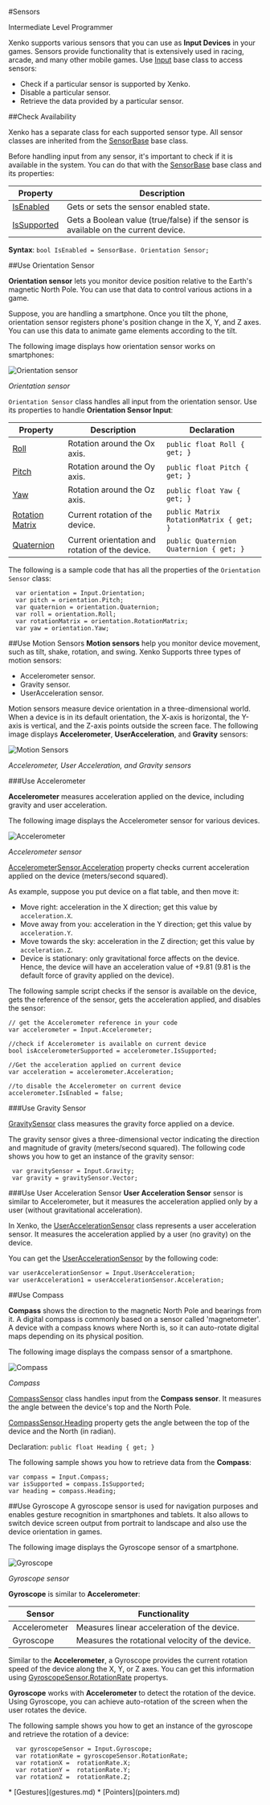 #Sensors

<span class="label label-doc-level">Intermediate</span>
<span class="label label-doc-audience">Level Programmer</span>

Xenko supports various sensors that you can use as **Input Devices** in your games. Sensors provide functionality that is extensively used in racing, arcade, and many other mobile games.
Use [Input](xref="SiliconStudio.Xenko.Input.InputManager") base class to access sensors:

* Check if a particular sensor is supported by Xenko.
* Disable a particular sensor.
* Retrieve the data provided by a particular sensor.

##Check Availability

Xenko has a separate class for each supported sensor type. All sensor classes are inherited from the [SensorBase](xref="SiliconStudio.Xenko.Input.SensorBase") base class.

Before handling input from any sensor, it's important to check if it is available in the system.
You can do that with the [SensorBase](xref="SiliconStudio.Xenko.Input.SensorBase") base class and its properties:

| Property | Description |
|----|----|
| [IsEnabled](xref="SiliconStudio.Xenko.Input.SensorBase.IsEnabled") | Gets or sets the sensor enabled state. |
| [IsSupported](xref="SiliconStudio.Xenko.Input.SensorBase.IsSupported") | Gets a Boolean value (true/false) if the sensor is available on the current device. |

**Syntax**: ```bool IsEnabled = SensorBase. Orientation Sensor; ```

##Use Orientation Sensor

**Orientation sensor** lets you monitor device position relative to the Earth's magnetic North Pole. You can use that data to control various actions in a game.

Suppose, you are handling a smartphone. Once you tilt the phone, orientation sensor registers phone's position change in the X, Y, and Z axes.
You can use this data to animate game elements according to the tilt.

The following image displays how orientation sensor works on smartphones:

![Orientation sensor](media/sensor-overview-orientation-sensor.png)

_Orientation sensor_

```Orientation Sensor``` class handles all input from the orientation sensor. Use its properties to handle **Orientation Sensor Input**:

| Property        | Description                                     | Declaration                                 |
|-----------------|-------------------------------------------------|---------------------------------------------|
| [Roll](xref="SiliconStudio.Xenko.Input.OrientationSensor.Roll") | Rotation around the Ox axis. | ```public float Roll { get; }``` |
| [Pitch](xref="SiliconStudio.Xenko.Input.OrientationSensor.Pitch")           | Rotation around the Oy axis.                    | ```public float Pitch { get; }```           |
| [Yaw](xref="SiliconStudio.Xenko.Input.OrientationSensor.Yaw")             | Rotation around the Oz axis.                    | ```public float Yaw { get; }``` |
| [Rotation Matrix](xref="SiliconStudio.Xenko.Input.OrientationSensor.RotationMatrix") | Current rotation of the device.  | ```public Matrix RotationMatrix { get; }``` |
| [Quaternion](xref="SiliconStudio.Xenko.Input.OrientationSensor.Quaternion") | Current orientation and rotation of the device. |  ```public Quaternion Quaternion { get; }``` |

The following is a sample code that has all the properties of the ```Orientation Sensor``` class:

```
  var orientation = Input.Orientation;
  var pitch = orientation.Pitch;
  var quaternion = orientation.Quaternion;
  var roll = orientation.Roll;
  var rotationMatrix = orientation.RotationMatrix;
  var yaw = orientation.Yaw;
```

##Use Motion Sensors
**Motion sensors** help you monitor device movement, such as tilt, shake, rotation, and swing. Xenko Supports three types of motion sensors:

* Accelerometer sensor.
* Gravity sensor.
* UserAcceleration sensor.

Motion sensors measure device orientation in a three-dimensional world.
When a device is in its default orientation, the X-axis is horizontal, the Y-axis is vertical, and the Z-axis points outside the screen face.
The following image displays **Accelerometer**, **UserAcceleration**, and **Gravity** sensors:

![Motion Sensors](media/sensor-overview-accelerometer-acceleration-gravity.png)

_Accelerometer, User Acceleration, and Gravity sensors_

###Use Accelerometer

**Accelerometer** measures acceleration applied on the device, including gravity and user acceleration.

The following image displays the Accelerometer sensor for various devices.

![ Accelerometer](media/sensor-overview-accelerometer-sensor.png)

_Accelerometer sensor_

[AccelerometerSensor.Acceleration](xref="SiliconStudio.Xenko.Input.AccelerometerSensor.Acceleration") property checks current acceleration applied on the device (meters/second squared).

As example, suppose you put device on a flat table, and then move it:

* Move right: acceleration in the X direction; get this value by ``acceleration.X``.
* Move away from you: acceleration in the Y direction; get this value by ``acceleration.Y``.
* Move towards the sky: acceleration in the Z direction; get this value by ``acceleration.Z``.
* Device is stationary: only gravitational force affects on the device. Hence, the device will have an acceleration value of +9.81 (9.81 is the default force of gravity applied on the device).

The following sample script checks if the sensor is available on the device, gets the reference of the sensor, gets the acceleration applied, and disables the sensor:

```
// get the Accelerometer reference in your code
var accelerometer = Input.Accelerometer;

//check if Accelerometer is available on current device 
bool isAccelerometerSupported = accelerometer.IsSupported; 

//Get the acceleration applied on current device
var acceleration = accelerometer.Acceleration;

//to disable the Accelerometer on current device
accelerometer.IsEnabled = false;
```

###Use Gravity Sensor

[GravitySensor](xref="SiliconStudio.Xenko.Input.GravitySensor") class measures the gravity force applied on a device.

The gravity sensor gives a three-dimensional vector indicating the direction and magnitude of gravity (meters/second squared).
The following code shows you how to get an instance of the gravity sensor:

```
 var gravitySensor = Input.Gravity;
 var gravity = gravitySensor.Vector;
```

###Use User Acceleration Sensor
**User Acceleration Sensor** sensor is similar to Accelerometer, but it measures the acceleration applied only by a user (without gravitational acceleration).

In Xenko, the [UserAccelerationSensor](xref="SiliconStudio.Xenko.Input.UserAccelerationSensor") class represents a user acceleration sensor.
It measures the acceleration applied by a user (no gravity) on the device.

You can get the [UserAccelerationSensor](xref="SiliconStudio.Xenko.Input.UserAccelerationSensor") by the following code:

```
var userAccelerationSensor = Input.UserAcceleration;                        
var userAcceleration1 = userAccelerationSensor.Acceleration;
```

##Use Compass

**Compass** shows the direction to the magnetic North Pole and bearings from it. A digital compass is commonly based on a sensor called 'magnetometer'.
A device with a compass knows where North is, so it can auto-rotate digital maps depending on its physical position.

The following image displays the compass sensor of a smartphone.

![Compass](media/sensor-overview-compasss.png)

_Compass_

[CompassSensor](xref="SiliconStudio.Xenko.Input.CompassSensor") class handles input from the **Compass sensor**. It measures the angle between the device's top and the North Pole.

[CompassSensor.Heading](xref="SiliconStudio.Xenko.Input.CompassSensor.Heading") property gets the angle between the top of the device and the North (in radian).

Declaration: ``public float Heading { get; }``

The following sample shows you how to retrieve data from the **Compass**:

```
var compass = Input.Compass;
var isSupported = compass.IsSupported;
var heading = compass.Heading;
```

##Use Gyroscope
A gyroscope sensor is used for navigation purposes and enables gesture recognition in smartphones and tablets.
It also allows to switch device screen output from portrait to landscape and also use the device orientation in games.

The following image displays the Gyroscope sensor of a smartphone.

![Gyroscope](media/sensor-overview-gyroscope-sensor.png)

_Gyroscope sensor_

**Gyroscope** is similar to **Accelerometer**:

| Sensor | Functionality |
| --- | --- |
| Accelerometer | Measures linear acceleration of the device. |
| Gyroscope | Measures the rotational velocity of the device. |

Similar to the **Accelerometer**, a Gyroscope provides the current rotation speed of the device along the X, Y, or Z axes.
You can get this information using [GyroscopeSensor.RotationRate](xref="SiliconStudio.Xenko.Input.GyroscopeSensor.RotationRate") propertys.

**Gyroscope** works with **Accelerometer** to detect the rotation of the device. Using Gyroscope, you can achieve auto-rotation of the screen when the user rotates the device.

The following sample shows you how to get an instance of the gyroscope and retrieve the rotation of a device:

```
  var gyroscopeSensor = Input.Gyroscope;
  var rotationRate = gyroscopeSensor.RotationRate; 
  var rotationX =  rotationRate.X;
  var rotationY =  rotationRate.Y;
  var rotationZ =  rotationRate.Z;
```

<div class="doc-relatedtopics">
* [Gestures](gestures.md)
* [Pointers](pointers.md)
</div>
